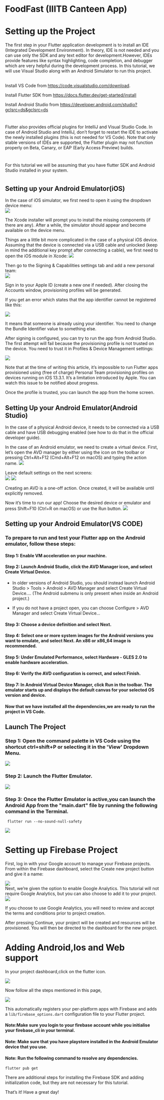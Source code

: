 # FoodFast (IIITB Canteen App)
<h1>Setting up the Project</h1>
The first step in your Flutter application development is to install an IDE (Integrated Development Environment). In theory, IDE is not needed and you can use only the SDK and any text editor for development.However, IDEs provide features like syntax highlighting, code completion, and debugger which are very helpful during the development process. In this tutorial, we will use Visual Studio along with an Android Simulator to run this project.
<br> <br/>

Install VS Code from https://code.visualstudio.com/download.

Install Flutter SDK from https://docs.flutter.dev/get-started/install

Install Android Studio from https://developer.android.com/studio?gclsrc=ds&gclsrc=ds

<h1></h1>
Flutter also provides official plugins for IntelliJ and Visual Studio Code. In case of Android Studio and IntelliJ, don’t forget to restart the IDE to activate the newly installed plugins (this is not needed for VS Code). Note that only stable versions of IDEs are supported, the Flutter plugin may not function properly on Beta, Canary, or EAP (Early Access Preview) builds.
<h1></h1>

For this tutorial we will be assuming that you have flutter SDK and Android Studio installed in your system.

<h1></h1>

<h2>Setting up your Android Emulator(iOS)</h2>
 <div>In the case of iOS simulator, we first need to open it using the dropdown device menu:</div>
  <img src = "READMEResources/img-8.jfif"/>
  
  The Xcode installer will prompt you to install the missing components (if there are any). After a while, the simulator should appear and become available on the device menu.

Things are a little bit more complicated in the case of a physical iOS device. Assuming that the device is connected via a USB cable and unlocked (keep in mind the additional key prompt after connecting a cable), we first need to open the iOS module in Xcode:
 <img src = "READMEResources/img-9.jfif"/>
 <div>Then go to the Signing & Capabilities settings tab and add a new personal team:</div>
  <img src = "READMEResources/img-10.jfif"/>
  
  Sign in to your Apple ID (create a new one if needed). After closing the Accounts window, provisioning profiles will be generated.

If you get an error which states that the app identifier cannot be registered like this:
  
  <img src = "READMEResources/img-11.jfif"/>
  
  It means that someone is already using your identifier. You need to change the Bundle Identifier value to something else.

After signing is configured, you can try to run the app from Android Studio. The first attempt will fail because the provisioning profile is not trusted on the device. You need to trust it in Profiles & Device Management settings:
 <div><img src = "https://cdn-dppbk.nitrocdn.com/yQqYxSaTIazRSTSDbfxPrqFzJPJOhsTG/assets/static/optimized/rev-9a619c4/wp-content/uploads/2020/02/output.gif"/></div>
  
  Note that at the time of writing this article, it’s impossible to run Flutter apps provisioned using (free of charge) Personal Team provisioning profiles on devices running on iOS 13.3.1. It’s a limitation introduced by Apple. You can watch this issue to be notified about progress.

Once the profile is trusted, you can launch the app from the home screen.

 <h2>Setting Up your Android Emulator(Android Studio)</h2>
  
  In the case of a physical Android device, it needs to be connected via a USB cable and have USB debugging enabled (see how to do that in the official developer guide).

In the case of an Android emulator, we need to create a virtual device. First, let’s open the AVD manager by either using the icon on the toolbar or pressing Ctrl+Alt+F12 (Cmd+Alt+F12 on macOS) and typing the action name.
  <img src = "READMEResources/img-4.jfif"/>

 <div>Leave default settings on the next screens:</div>
  <img src = "READMEResources/img-5.jfif"/>
  <img src = "READMEResources/img-6.jfif"/>
  
  Creating an AVD is a one-off action. Once created, it will be available until explicitly removed.

Now it’s time to run our app! Choose the desired device or emulator and press Shift+F10 (Ctrl+R on macOS) or use the Run button.
 <img src = "READMEResources/img-7.jfif"/>
 ## Setting up your Android Emulator(VS CODE)

### To prepare to run and test your Flutter app on the Android emulator, follow these steps:

<h4>Step 1: Enable VM acceleration on your machine.</h4>

<h4>Step 2: Launch Android Studio, click the AVD Manager icon, and select Create Virtual Device.</h4>

* In older versions of Android Studio, you should instead launch Android Studio > Tools > Android > AVD Manager and select Create Virtual Device…. (The Android submenu is only present when inside an Android project.)

* If you do not have a project open, you can choose Configure > AVD Manager and select Create Virtual Device…

<h4>Step 3: Choose a device definition and select Next.</h4>

<h4>Step 4: Select one or more system images for the Android versions you want to emulate, and select Next. An x86 or x86_64 image is recommended.</h4>

<h4>Step 5: Under Emulated Performance, select Hardware - GLES 2.0 to enable hardware acceleration.</h4>

<h4>Step 6: Verify the AVD configuration is correct, and select Finish.</h4>

<h4>Step 7: In Android Virtual Device Manager, click Run in the toolbar. The emulator starts up and displays the default canvas for your selected OS version and device.</h4>

#### Now that we have installed all the dependencies,we are ready to run the project in VS Code.
  

  
 <h2>Launch The Project</h2>

<h3>Step 1: Open the command palette in VS Code using the shortcut ctrl+shift+P or selecting it in the 'View' Dropdown Menu.</h3>
  
 <img src = "READMEResources/run_1.png"/>

<h3>Step 2: Launch the Flutter Emulator.</h3>
 
 <img src = "READMEResources/run_2.png"/>

<h3>Step 3: Once the Flutter Emulator is active,you can launch the Android App from the
"main.dart" file by running the following command in the Terminal.</h3>
 
 ``` flutter run --no-sound-null-safety```
 
 <img src = "READMEResources/run_3.png"/>

 
 <h1> Setting up Firebase Project</h1>

First, log in with your Google account to manage your Firebase projects. From within the Firebase dashboard, select the Create new project button and give it a name:

<img src = "READMEResources/img-14.jfif"/>

<div>Next, we’re given the option to enable Google Analytics. This tutorial will not require Google Analytics, but you can also choose to add it to your project.</div>

 <img src = "READMEResources/img-15.jfif"/>

If you choose to use Google Analytics, you will need to review and accept the terms and conditions prior to project creation.

After pressing Continue, your project will be created and resources will be provisioned. You will then be directed to the dashboard for the new project.
 
 <h1>Adding Android,Ios and Web support</h1>

In your project dashboard,click on the flutter icon.

<img src = "READMEResources/firebase_1.jpeg"/>

Now follow all the steps mentioned in this page,


<img src = "READMEResources/firebase_2.jpeg"/>
 
 
This automatically registers your per-platform apps with Firebase and adds a ```lib/firebase_options.dart``` configuration file to your Flutter project.
 
 
 <h4>Note:Make sure you login to your firebase account while you initialise your firebase_cli in your terminal.</h4>

 <h4>Note: Make sure that you have playstore installed in the Android Emulator device that you use.</h4>
 
 
 <h4>Note: Run the following command to resolve any dependencies.</h4>
 
 ```flutter pub get```
 
There are additional steps for installing the Firebase SDK and adding initialization code, but they are not necessary for this tutorial.

That’s it! Have a great day!
